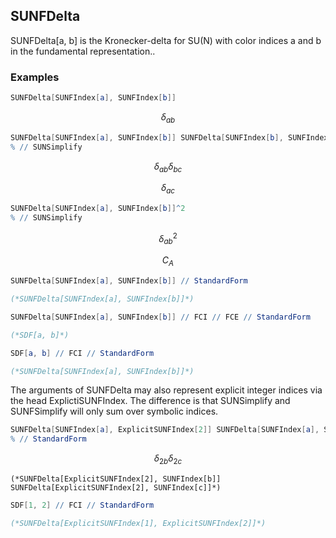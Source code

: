 

##  SUNFDelta 

SUNFDelta[a, b] is the Kronecker-delta for SU(N) with color indices a and b in the fundamental representation..

###  Examples 

```mathematica
SUNFDelta[SUNFIndex[a], SUNFIndex[b]]
```

$$\delta _{ab}$$

```mathematica
SUNFDelta[SUNFIndex[a], SUNFIndex[b]] SUNFDelta[SUNFIndex[b], SUNFIndex[c]]
% // SUNSimplify
```

$$\delta _{ab} \delta _{bc}$$

$$\delta _{ac}$$

```mathematica
SUNFDelta[SUNFIndex[a], SUNFIndex[b]]^2
% // SUNSimplify
```

$$\delta _{ab}^2$$

$$C_A$$

```mathematica
SUNFDelta[SUNFIndex[a], SUNFIndex[b]] // StandardForm

(*SUNFDelta[SUNFIndex[a], SUNFIndex[b]]*)
```

```mathematica
SUNFDelta[SUNFIndex[a], SUNFIndex[b]] // FCI // FCE // StandardForm

(*SDF[a, b]*)
```

```mathematica
SDF[a, b] // FCI // StandardForm

(*SUNFDelta[SUNFIndex[a], SUNFIndex[b]]*)
```

The arguments of SUNFDelta may also represent explicit integer indices via the head ExplictiSUNFIndex. The difference is that SUNSimplify and SUNFSimplify will only sum over symbolic indices.

```mathematica
SUNFDelta[SUNFIndex[a], ExplicitSUNFIndex[2]] SUNFDelta[SUNFIndex[a], SUNFIndex[b]] SUNFDelta[SUNFIndex[c], ExplicitSUNFIndex[2]] // SUNFSimplify
% // StandardForm
```

$$\delta _{2b} \delta _{2c}$$

```
(*SUNFDelta[ExplicitSUNFIndex[2], SUNFIndex[b]] SUNFDelta[ExplicitSUNFIndex[2], SUNFIndex[c]]*)
```

```mathematica
SDF[1, 2] // FCI // StandardForm

(*SUNFDelta[ExplicitSUNFIndex[1], ExplicitSUNFIndex[2]]*)
```